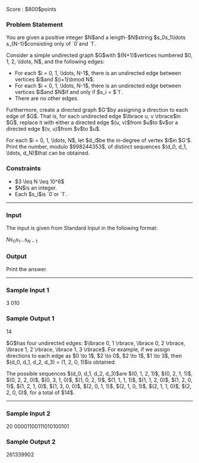
<div>

<span>

<span>

<p>
Score : $800$points
</p>

<div>

<section>

### **Problem Statement**

<p>
You are given a positive integer $N$and a length-$N$string $s_0s_1\ldots s_{N-1}$consisting only of `0`and `1`.
</p>

<p>
Consider a simple undirected graph $G$with $(N+1)$vertices numbered $0, 1, 2, \ldots, N$, and the following edges:
</p>

<ul>

<li>
For each $i = 0, 1, \ldots, N-1$, there is an undirected edge between vertices $i$and $(i+1)\bmod N$.
</li>

<li>
For each $i = 0, 1, \ldots, N-1$, there is an undirected edge between vertices $i$and $N$if and only if $s_i = $`1`.
</li>

<li>
There are no other edges.
</li>

</ul>

<p>
Furthermore, create a directed graph $G'$by assigning a direction to each edge of $G$. That is, for each undirected edge $\lbrace u, v \rbrace$in $G$, replace it with either a directed edge $(u, v)$from $u$to $v$or a directed edge $(v, u)$from $v$to $u$.
</p>

<p>
For each $i = 0, 1, \ldots, N$, let $d_i$be the in-degree of vertex $i$in $G'$. Print the number, modulo $998244353$, of distinct sequences $(d_0, d_1, \ldots, d_N)$that can be obtained.
</p>

</section>

</div>

<div>

<section>

### **Constraints**

<ul>

<li>
$3 \leq N \leq 10^6$
</li>

<li>
$N$is an integer.
</li>

<li>
Each $s_i$is `0`or `1`.
</li>

</ul>

</section>

</div>

---

<div>

<div>

<section>

### **Input**

<p>
The input is given from Standard Input in the following format:
</p>

<div>

$N$$s_0s_1\ldots s_{N-1}$
</div>

</section>

</div>

<div>

<section>

### **Output**

<p>
Print the answer.
</p>

</section>

</div>

</div>

---

<div>

<section>

### **Sample Input 1**

<div>

3
010

</div>

</section>

</div>

<div>

<section>

### **Sample Output 1**

<div>

14

</div>

<p>
$G$has four undirected edges: $\lbrace 0, 1 \rbrace, \lbrace 0, 2 \rbrace, \lbrace 1, 2 \rbrace, \lbrace 1, 3 \rbrace$.
For example, if we assign directions to each edge as $0 \to 1$, $2 \to 0$, $2 \to 1$, $1 \to 3$, then $(d_0, d_1, d_2, d_3) = (1, 2, 0, 1)$is obtained.
</p>

<p>
The possible sequences $(d_0, d_1, d_2, d_3)$are
$(0, 1, 2, 1)$, $(0, 2, 1, 1)$, $(0, 2, 2, 0)$, $(0, 3, 1, 0)$, $(1, 0, 2, 1)$, $(1, 1, 1, 1)$, $(1, 1, 2, 0)$, $(1, 2, 0, 1)$, $(1, 2, 1, 0)$, $(1, 3, 0, 0)$, $(2, 0, 1, 1)$, $(2, 1, 0, 1)$, $(2, 1, 1, 0)$, $(2, 2, 0, 0)$, for a total of $14$.
</p>

</section>

</div>

---

<div>

<section>

### **Sample Input 2**

<div>

20
00001100111010100101

</div>

</section>

</div>

<div>

<section>

### **Sample Output 2**

<div>

261339902

</div>

</section>

</div>

</span>

</span>

</div>
